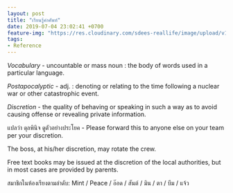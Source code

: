 ```yaml
---
layout: post
title: "เรียนรู้คำศัพท์"
date: 2019-07-04 23:02:41 +0700
feature-img: "https://res.cloudinary.com/sdees-reallife/image/upload/v1555658919/sample_feature_img.png"
tags:
- Reference
---
```

*Vocabulary* - uncountable or mass noun : the body of words used in a particular language.

*Postapocalyptic* - adj. : denoting or relating to the time following a nuclear war or other catastrophic event.

*Discretion* - the quality of behaving or speaking in such a way as to avoid causing offense or revealing private information.

แปลว่า ดุลพินิจ ดูตัวอย่างประโยค - Please forward this to anyone else on your team per your discretion.

The boss, at his/her discretion, may rotate the crew.

Free text books may be issued at the discretion of the local authorities, but in most cases are provided by parents.

<i class="fa fa-child" style="color:plum"></i>

สมาชิกในห้องเรียงตามลำดับ:
Mint / Peace / อ๊อด / สันต์ / มิน / ตา / บีม / แจ้ว
